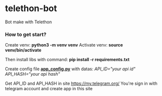 # telethon-bot

Bot make with Telethon

<h3>How to get start?</h3>

Create venv: <b>python3 -m venv venv</b>
Activate venv: <b>source venv/bin/activate</b>

Then install libs with command: <b>pip install -r requirements.txt</b>

Create config file <b><u>app_config.py</u></b> with datas:
    <i>API_ID="your api id"
    API_HASH="your api hash"</i>


Get API_ID and API_HASH in site <u>https://my.telegram.org/</u>
You're sign in with telegram account and create app in this site